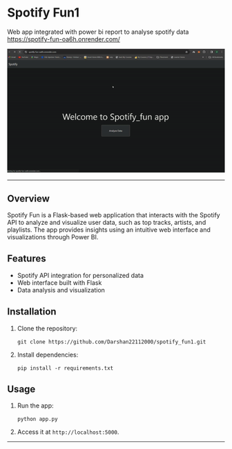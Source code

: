 # Spotify Fun1
Web app integrated with power bi report to analyse spotify data
https://spotify-fun-oa6h.onrender.com/

![ezgif.com-video-to-gif-converter (1).gif](static%2Fimg%2Fezgif.com-video-to-gif-converter%20%281%29.gif)


---

## Overview
Spotify Fun is a Flask-based web application that interacts with the Spotify API to analyze and visualize user data, such as top tracks, artists, and playlists. The app provides insights using an intuitive web interface and visualizations through Power BI.

## Features
- Spotify API integration for personalized data
- Web interface built with Flask
- Data analysis and visualization

## Installation
1. Clone the repository:
   ```
   git clone https://github.com/Darshan22112000/spotify_fun1.git
   ```
2. Install dependencies:
   ```
   pip install -r requirements.txt
   ```

## Usage
1. Run the app:
   ```
   python app.py
   ```
2. Access it at `http://localhost:5000`.

---

